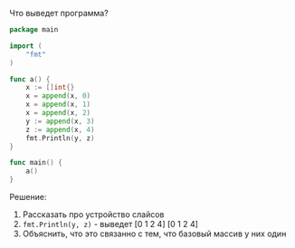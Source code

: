Что выведет программа?

```go
package main

import (
	"fmt"
)

func a() {
	x := []int{}
	x = append(x, 0)
	x = append(x, 1)
	x = append(x, 2)
	y := append(x, 3)
	z := append(x, 4)
	fmt.Println(y, z)
}

func main() {
	a()
}
```

Решение:

1. Рассказать про устройство слайсов
2. `fmt.Println(y, z)` - выведет [0 1 2 4] [0 1 2 4]
3. Объяснить, что это связанно с тем, что базовый массив у них один
